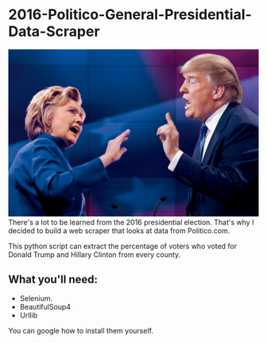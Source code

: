 # 2016-Politico-General-Presidential-Data-Scraper

![Image of Hillary and Trump](https://github.com/SethConnell/2016-Politico-General-Presidential-Data-Scraper/blob/master/hilarious.jpg?raw=true)
There's a lot to be learned from the 2016 presidential election. That's why I decided to build a web scraper that looks at data from Politico.com.

This python script can extract the percentage of voters who voted for Donald Trump and Hillary Clinton from every county.

## What you'll need:
* Selenium.
* BeautifulSoup4
* Urllib

You can google how to install them yourself.
